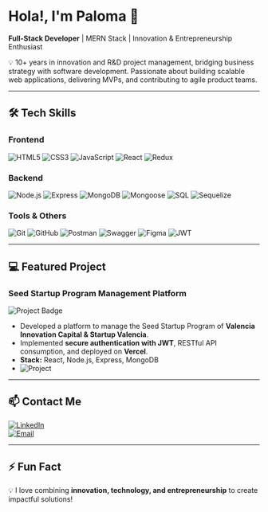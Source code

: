 # Hola!, I'm Paloma 👋
**Full-Stack Developer** | MERN Stack | Innovation & Entrepreneurship Enthusiast  

💡 10+ years in innovation and R&D project management, bridging business strategy with software development. Passionate about building scalable web applications, delivering MVPs, and contributing to agile product teams.

---

## 🛠️ Tech Skills

### Frontend
![HTML5](https://img.shields.io/badge/HTML5-E34F26?style=for-the-badge&logo=html5&logoColor=white)
![CSS3](https://img.shields.io/badge/CSS3-1572B6?style=for-the-badge&logo=css3&logoColor=white)
![JavaScript](https://img.shields.io/badge/JavaScript-F7DF1E?style=for-the-badge&logo=javascript&logoColor=black)
![React](https://img.shields.io/badge/React-61DAFB?style=for-the-badge&logo=react&logoColor=black)
![Redux](https://img.shields.io/badge/Redux-764ABC?style=for-the-badge&logo=redux&logoColor=white)

### Backend
![Node.js](https://img.shields.io/badge/Node.js-339933?style=for-the-badge&logo=node.js&logoColor=white)
![Express](https://img.shields.io/badge/Express-000000?style=for-the-badge&logo=express&logoColor=white)
![MongoDB](https://img.shields.io/badge/MongoDB-47A248?style=for-the-badge&logo=mongodb&logoColor=white)
![Mongoose](https://img.shields.io/badge/Mongoose-880000?style=for-the-badge&logoColor=white)
![SQL](https://img.shields.io/badge/SQL-003B57?style=for-the-badge&logo=MySQL&logoColor=white)
![Sequelize](https://img.shields.io/badge/Sequelize-52B0E7?style=for-the-badge&logoColor=white)

### Tools & Others
![Git](https://img.shields.io/badge/Git-F05032?style=for-the-badge&logo=git&logoColor=white)
![GitHub](https://img.shields.io/badge/GitHub-181717?style=for-the-badge&logo=github&logoColor=white)
![Postman](https://img.shields.io/badge/Postman-FF6C37?style=for-the-badge&logo=postman&logoColor=white)
![Swagger](https://img.shields.io/badge/Swagger-85EA2D?style=for-the-badge&logo=swagger&logoColor=white)
![Figma](https://img.shields.io/badge/Figma-F24E1E?style=for-the-badge&logo=figma&logoColor=white)
![JWT](https://img.shields.io/badge/JWT-000000?style=for-the-badge&logoColor=white)

---

## 💻 Featured Project

### Seed Startup Program Management Platform
![Project Badge](https://img.shields.io/badge/Full--Stack-MERN-blue?style=for-the-badge)
- Developed a platform to manage the Seed Startup Program of **Valencia Innovation Capital & Startup Valencia**.  
- Implemented **secure authentication with JWT**, RESTful API consumption, and deployed on **Vercel**.  
- **Stack:** React, Node.js, Express, MongoDB
- ![Project ](https://img.shields.io/badge/Full--Stack-MERN-blue?style=for-the-badge)

---

## 📫 Contact Me

[![LinkedIn](https://img.shields.io/badge/LinkedIn-0A66C2?style=for-the-badge&logo=linkedin&logoColor=white)](https://linkedin.com/in/pcanalaecheverriag/)  
[![Email](https://img.shields.io/badge/Email-D14836?style=for-the-badge&logo=gmail&logoColor=white)](mailto:p.canalaecheverria@gmail.com)

---

## ⚡ Fun Fact
💡 I love combining **innovation, technology, and entrepreneurship** to create impactful solutions!  

